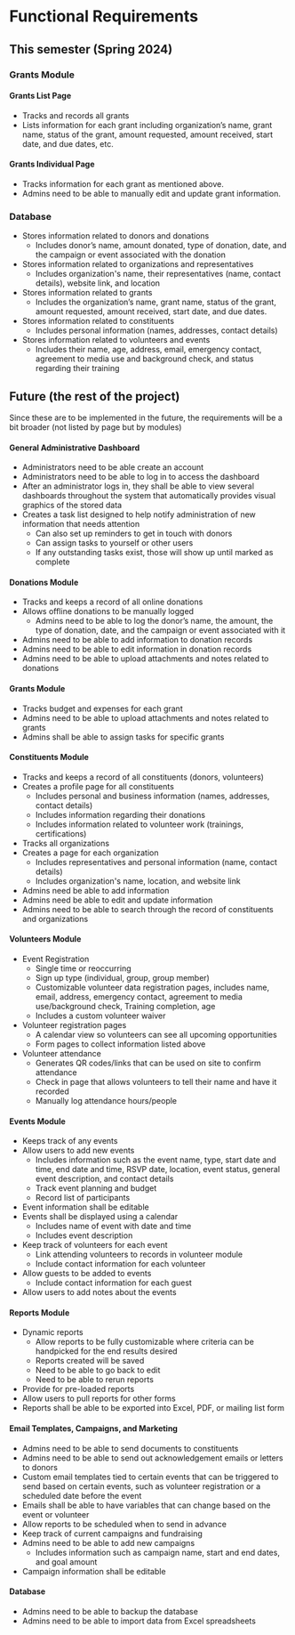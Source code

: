# Functional Requirements

## This semester (Spring 2024)

### Grants Module 
#### Grants List Page
* Tracks and records all grants
* Lists information for each grant including organization’s name, grant name, status of the grant, amount requested, amount received, start date, and due dates, etc.
#### Grants Individual Page
* Tracks information for each grant as mentioned above.
* Admins need to be able to manually edit and update grant information.

### Database
* Stores information related to donors and donations 
  * Includes donor’s name, amount donated, type of donation, date, and the campaign or event associated with the donation 
* Stores information related to organizations and representatives
  * Includes organization's name, their representatives (name, contact details), website link, and location
* Stores information related to grants 
  * Includes the organization’s name, grant name, status of the grant, amount requested, amount received, start date, and due dates.
* Stores information related to constituents 
  * Includes personal information (names, addresses, contact details) 
* Stores information related to volunteers and events
  * Includes their name, age, address, email, emergency contact, agreement to media use and background check, and status regarding their training

## Future (the rest of the project)
Since these are to be implemented in the future, the requirements will be a bit broader (not listed by page but by modules)

#### General Administrative Dashboard  
* Administrators need to be able create an account 
* Administrators need to be able to log in to access the dashboard 
* After an administrator logs in, they shall be able to view several dashboards throughout the system that automatically provides visual graphics of the stored data 
* Creates a task list designed to help notify administration of new information that needs attention 
  * Can also set up reminders to get in touch with donors  
  * Can assign tasks to yourself or other users  
  * If any outstanding tasks exist, those will show up until marked as complete 

#### Donations Module 
* Tracks and keeps a record of all online donations 
* Allows offline donations to be manually logged 
  * Admins need to be able to log the donor’s name, the amount, the type of donation, date, and the campaign or event associated with it 
* Admins need to be able to add information to donation records 
* Admins need to be able to edit information in donation records 
* Admins need to be able to upload attachments and notes related to donations 

#### Grants Module 
* Tracks budget and expenses for each grant 
* Admins need to be able to upload attachments and notes related to grants 
* Admins shall be able to assign tasks for specific grants 

#### Constituents Module 
* Tracks and keeps a record of all constituents (donors, volunteers)  
* Creates a profile page for all constituents 
  * Includes personal and business information (names, addresses, contact details)  
  * Includes information regarding their donations
  * Includes information related to volunteer work (trainings, certifications) 
* Tracks all organizations
* Creates a page for each organization
  * Includes representatives and personal information (name, contact details)
  * Includes organization's name, location, and website link
* Admins need be able to add information
* Admins need be able to edit and update information
* Admins need to be able to search through the record of constituents and organizations

#### Volunteers Module 
* Event Registration 
  * Single time or reoccurring 
  * Sign up type (individual, group, group member) 
  * Customizable volunteer data registration pages, includes name, email, address, emergency contact, agreement to media use/background check, Training completion, age 
  * Includes a custom volunteer waiver  
* Volunteer registration pages 
  * A calendar view so volunteers can see all upcoming opportunities 
  * Form pages to collect information listed above
* Volunteer attendance 
  * Generates QR codes/links that can be used on site to confirm attendance 
  * Check in page that allows volunteers to tell their name and have it recorded 
  * Manually log attendance hours/people 

#### Events Module 
* Keeps track of any events  
* Allow users to add new events 
  * Includes information such as the event name, type, start date and time, end date and time, RSVP date, location, event status, general event description, and contact details 
  * Track event planning and budget  
  * Record list of participants 
* Event information shall be editable 
* Events shall be displayed using a calendar  
  * Includes name of event with date and time 
  * Includes event description 
* Keep track of volunteers for each event 
  * Link attending volunteers to records in volunteer module 
  * Include contact information for each volunteer 
* Allow guests to be added to events 
  * Include contact information for each guest 
* Allow users to add notes about the events 

#### Reports Module 
* Dynamic reports 
  * Allow reports to be fully customizable where criteria can be handpicked for the end results desired 
  * Reports created will be saved  
  * Need to be able to go back to edit 
  * Need to be able to rerun reports 
* Provide for pre-loaded reports  
* Allow users to pull reports for other forms 
* Reports shall be able to be exported into Excel, PDF, or mailing list form 

#### Email Templates, Campaigns, and Marketing 
* Admins need to be able to send documents to constituents  
* Admins need to be able to send out acknowledgement emails or letters to donors 
* Custom email templates tied to certain events that can be triggered to send based on certain events, such as volunteer registration or a scheduled date before the event 
* Emails shall be able to have variables that can change based on the event or volunteer 
* Allow reports to be scheduled when to send in advance 
* Keep track of current campaigns and fundraising 
* Admins need to be able to add new campaigns 
  * Includes information such as campaign name, start and end dates, and goal amount 
* Campaign information shall be editable 

#### Database 
* Admins need to be able to backup the database
* Admins need to be able to import data from Excel spreadsheets